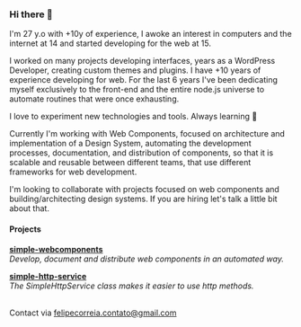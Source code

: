 ### Hi there 👋

I'm 27 y.o with +10y of experience, I awoke an interest in computers and the internet at 14 and started developing for the web at 15.

I worked on many projects developing interfaces, years as a WordPress Developer, creating custom themes and plugins. I have +10 years of experience developing for web. For the last 6 years I've been dedicating myself exclusively to the front-end and the entire node.js universe to automate routines that were once exhausting.

I love to experiment new technologies and tools. Always learning 🌱

Currently I'm working with Web Components, focused on architecture and implementation of a Design System, automating the development processes, documentation, and distribution of components, so that it is scalable and reusable between different teams, that use different frameworks for web development.

I'm looking to collaborate with projects focused on web components and building/architecting design systems. If you are hiring let's talk a little bit about that.

#### **Projects**

[**simple-webcomponents**](https://github.com/coheia/simple-webcomponents)  
_Develop, document and distribute web components in an automated way._

[**simple-http-service**](https://www.npmjs.com/package/@coheia/simple-http-service)  
_The SimpleHttpService class makes it easier to use http methods._  
 

Contact via [felipecorreia.contato@gmail.com](mailto:felipecorreia.contato@gmail.com)
